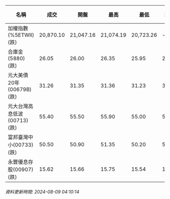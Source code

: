 | 名稱 | 成交 | 開盤 | 最高 | 最低 | 均價 | 成交金額(億) | 昨收 | 漲跌幅 | 漲跌 | 總量 | 昨量 | 振幅 |
| -------- | -------- | -------- | -------- |-------- | -------- | -------- |-------- |-------- |-------- | -------- | -------- |-------- |
|加權指數(%5ETWII) (跌)|20,870.10|21,047.16|21,074.19|20,723.26|-|4,051.83|21,295.28|2.00%|425.18|8,018,756|0|1.65%|
|合庫金(5880) (跌)|26.05|26.00|26.35|25.95|26.13|3.34|26.15|0.38%|0.10|12,794|10,234|1.53%|
|元大美債20年(00679B) (跌)|31.26|31.35|31.36|31.23|31.27|41.82|31.52|0.82%|0.26|133,733|157,382|0.41%|
|元大台灣高息低波(00713) (跌)|55.40|55.50|55.90|55.00|55.58|5.62|55.80|0.72%|0.40|10,106|16,188|1.61%|
|富邦臺灣中小(00733) (跌)|50.50|50.90|51.35|50.20|50.72|1.33|51.20|1.37%|0.70|2,625|3,462|2.25%|
|永豐優息存股(00907) (跌)|15.62|15.66|15.75|15.54|15.65|0.639|15.79|1.08%|0.17|4,087|4,155|1.33%|
###### 資料更新時間: 2024-08-09 04:10:14